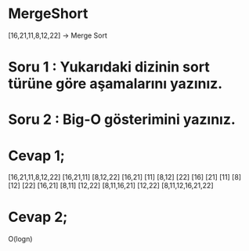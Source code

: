# MergeShort

[16,21,11,8,12,22] -> Merge Sort

# Soru 1 : Yukarıdaki dizinin sort türüne göre aşamalarını yazınız.
# Soru 2 : Big-O gösterimini yazınız.



# Cevap 1;

[16,21,11,8,12,22] 
[16,21,11] [8,12,22]
[16,21] [11] [8,12] [22]
[16] [21] [11] [8] [12] [22]
[16,21] [8,11] [12,22]
[8,11,16,21] [12,22]
[8,11,12,16,21,22]

# Cevap 2;

O(logn)

